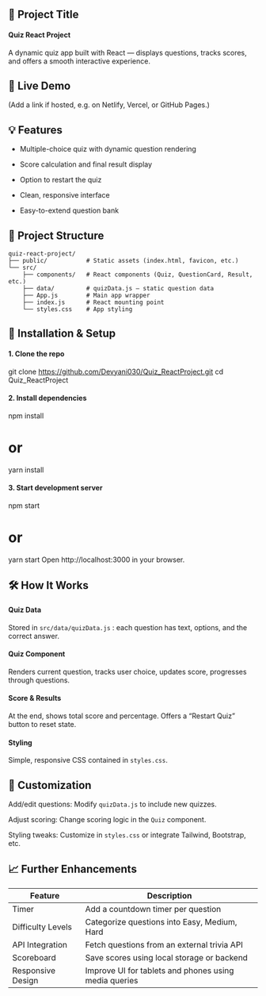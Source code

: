 ## 🎯 Project Title
#### Quiz React Project
A dynamic quiz app built with React — displays questions, tracks scores, and offers a smooth interactive experience.

## 🚀 Live Demo
(Add a link if hosted, e.g. on Netlify, Vercel, or GitHub Pages.)

## 💡 Features
- Multiple-choice quiz with dynamic question rendering

- Score calculation and final result display

- Option to restart the quiz

- Clean, responsive interface

- Easy-to-extend question bank

## 📁 Project Structure
```
quiz-react-project/
├── public/           # Static assets (index.html, favicon, etc.)
└── src/
    ├── components/   # React components (Quiz, QuestionCard, Result, etc.)
    ├── data/         # quizData.js – static question data
    ├── App.js        # Main app wrapper
    ├── index.js      # React mounting point
    └── styles.css    # App styling
```
## 🔧 Installation & Setup

#### 1. Clone the repo
git clone https://github.com/Devyani030/Quiz_ReactProject.git
cd Quiz_ReactProject

#### 2. Install dependencies
npm install
# or
yarn install

#### 3. Start development server
npm start
# or
yarn start
Open http://localhost:3000 in your browser.

## 🛠 How It Works
#### Quiz Data
Stored in `src/data/quizData.js` : each question has text, options, and the correct answer.

#### Quiz Component
Renders current question, tracks user choice, updates score, progresses through questions.

#### Score & Results
At the end, shows total score and percentage. Offers a “Restart Quiz” button to reset state.

#### Styling
Simple, responsive CSS contained in `styles.css`.

## 🧩 Customization
Add/edit questions: Modify `quizData.js` to include new quizzes.

Adjust scoring: Change scoring logic in the `Quiz` component.

Styling tweaks: Customize in `styles.css` or integrate Tailwind, Bootstrap, etc.

## 📈 Further Enhancements
| Feature            | Description                                           |
|--------------------|-------------------------------------------------------|
| Timer              | Add a countdown timer per question                   |
| Difficulty Levels  | Categorize questions into Easy, Medium, Hard         |
| API Integration    | Fetch questions from an external trivia API          |
| Scoreboard         | Save scores using local storage or backend           |
| Responsive Design  | Improve UI for tablets and phones using media queries|

